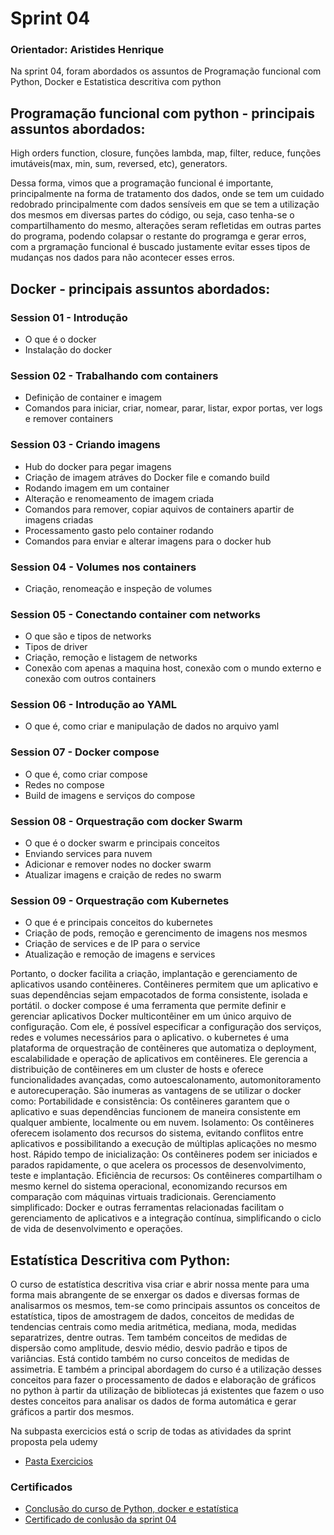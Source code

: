 # Sprint 04

### Orientador: Aristides Henrique

Na sprint 04, foram abordados os assuntos de Programação funcional com Python, Docker e Estatistica descritiva com python 

## Programação funcional com python - principais assuntos abordados:

High orders function, closure, funções lambda, map, filter, reduce, funções imutáveis(max, min, sum, reversed, etc), generators.

Dessa forma, vimos que a programação funcional é importante, principalmente na forma de tratamento dos dados, onde se tem um cuidado redobrado principalmente com dados sensíveis em que se tem a utilização dos mesmos em diversas partes do código, ou seja, caso tenha-se o compartilhamento do mesmo, alterações seram refletidas em outras partes do programa, podendo colapsar o restante do programga e gerar erros, com a prgramação funcional é buscado justamente evitar esses tipos de mudanças nos dados para não acontecer esses erros.

## Docker - principais assuntos abordados:

### Session 01 - Introdução
* O que é o docker
* Instalação do docker

### Session 02 - Trabalhando com containers
* Definição de container e imagem
* Comandos para iniciar, criar, nomear, parar, listar, expor portas, ver logs e remover containers

### Session 03 - Criando imagens 
* Hub do docker para pegar imagens
* Criação de imagem atráves do Docker file e comando build
* Rodando imagem em um container 
* Alteração e renomeamento de imagem criada
* Comandos para remover, copiar aquivos de containers apartir de imagens criadas
* Processamento gasto pelo container rodando
* Comandos para enviar e alterar imagens para o docker hub

### Session 04 - Volumes nos containers
* Criação, renomeação e inspeção de volumes

### Session 05 - Conectando container com networks
* O que são e tipos de networks
* Tipos de driver
* Criação, remoção e listagem de networks
* Conexão com apenas a maquina host, conexão com o mundo externo e conexão com outros containers

### Session 06 - Introdução ao YAML
* O que é, como criar e manipulação de dados no arquivo yaml

### Session 07 - Docker compose
* O que é, como criar compose
* Redes no compose 
* Build de imagens e serviços do compose

### Session 08 - Orquestração com docker Swarm
* O que é o docker swarm e principais conceitos
* Enviando services para nuvem 
* Adicionar e remover nodes no docker swarm 
* Atualizar imagens e craição de redes no swarm 

### Session 09 - Orquestração com Kubernetes
* O que é e principais conceitos do kubernetes
* Criação de pods, remoção e gerencimento de imagens nos mesmos
* Criação de services e de IP para o service
* Atualização e remoção de imagens e services

Portanto, o docker facilita a criação, implantação e gerenciamento de aplicativos usando contêineres. Contêineres permitem que um aplicativo e suas dependências sejam empacotados de forma consistente, isolada e portátil. o docker compose é uma ferramenta que permite definir e gerenciar aplicativos Docker multicontêiner em um único arquivo de configuração. Com ele, é possível especificar a configuração dos serviços, redes e volumes necessários para o aplicativo. o kubernetes é uma plataforma de orquestração de contêineres que automatiza o deployment, escalabilidade e operação de aplicativos em contêineres. Ele gerencia a distribuição de contêineres em um cluster de hosts e oferece funcionalidades avançadas, como autoescalonamento, automonitoramento e autorecuperação. São inumeras as vantagens de se utilizar o docker como: Portabilidade e consistência: Os contêineres garantem que o aplicativo e suas dependências funcionem de maneira consistente em qualquer ambiente, localmente ou em nuvem. Isolamento: Os contêineres oferecem isolamento dos recursos do sistema, evitando conflitos entre aplicativos e possibilitando a execução de múltiplas aplicações no mesmo host. Rápido tempo de inicialização: Os contêineres podem ser iniciados e parados rapidamente, o que acelera os processos de desenvolvimento, teste e implantação. Eficiência de recursos: Os contêineres compartilham o mesmo kernel do sistema operacional, economizando recursos em comparação com máquinas virtuais tradicionais. Gerenciamento simplificado: Docker e outras ferramentas relacionadas facilitam o gerenciamento de aplicativos e a integração contínua, simplificando o ciclo de vida de desenvolvimento e operações.

## Estatística Descritiva com Python:

O curso de estatística descritiva visa criar e abrir nossa mente para uma forma mais abrangente de se enxergar os dados e diversas formas de analisarmos os mesmos, tem-se como principais assuntos os conceitos de estatística, tipos de amostragem de dados, conceitos de medidas de tendencias centrais como media aritmética, mediana, moda, medidas separatrizes, dentre outras. Tem também conceitos de medidas de dispersão como amplitude, desvio médio, desvio padrão e tipos de variâncias. Está contido também no curso conceitos de medidas de assimetria. E também a principal abordagem do curso é a utilização desses conceitos para fazer o processamento de dados e elaboração de gráficos no python à partir da utilização de bibliotecas já existentes que fazem o uso destes conceitos para analisar os dados de forma automática e gerar gráficos a partir dos mesmos.

Na subpasta exercicios está o scrip de todas as atividades da sprint proposta pela udemy

* [Pasta Exercicios]()

### Certificados

* [Conclusão do curso de Python, docker e estatística]()
* [Certificado de conlusão da sprint 04]()